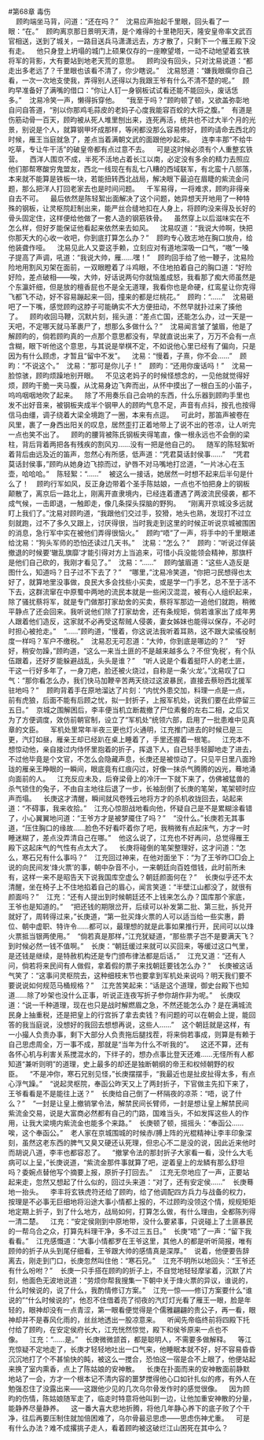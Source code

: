 #第68章 毒伤<br />    顾昀端坐马背，问道：“还在吗？”    沈易应声抬起千里眼，回头看了一眼：“在。”    顾昀离京那日景明天清，是个难得的十里艳阳天，隆安皇帝率文武百官相送，送到了城关，一路目送兵马潇潇远去，方才散了，只剩下一个雁王殿下没有走。    他只身登上坍塌的城门上硕果仅存的一座瞭望塔，一动不动地望着玄铁将军的背影，大有要站到地老天荒的意思。    顾昀没有回头，只对沈易说道：“都走出多老远了？千里眼也该看不清了，你少瞎说。”    沈易怒道：“嫌我眼瘸你自己看，一次一次地支使我，弄得别人还得以为我跟王爷有什么不清不楚的呢。”    顾昀早准备好了满嘴的借口：“你让人钉一身钢板试试看还能不能回头，废话恁多。”    沈易冷笑一声，懒得拆穿他。    “我至于吗？”顾昀顿了顿，又欲盖弥彰地自问自答道，“别以你那鸡毛蒜皮的老妈子心度我能容百蛟的大将之腹。”    有道是伤筋动骨一百天，顾昀被从死人堆里刨出来，连死再活，统共也不过大半个月的光景，别说是个人，就算钢甲坏成那样，等闲都没那么容易修好，顾昀请命去西北的时候，雁王当庭就急了，差点当着满朝文武的面跟他吵起来。    连李丰那“不给牛吃草，专让牛干活”的破皇帝都有点过意不去。    可是这时候必须有个人重整玄铁营。    西洋人围京不成，半死不活地占着长江以南，必定没有多余的精力去照应他们那帮寒酸穷鬼盟友，西北一线现在有乱七八糟的西域联军，有北蛮十八部落，本来就不能算是铁板一块，若能扭转西北战局，解决眼下最迫在眉睫的紫流金问题，那么把洋人打回老家去也是时间问题。    千军易得，一将难求，顾昀非得亲自去不可。    最后依然是陈轻絮出面解决了这个问题，她异想天开地用了一种特殊的钢板，让灵枢院赶制出来，能严丝合缝地扣在人身上，将顾昀没来得及长好的骨头固定住，这样便给他做了一套人造的钢筋铁骨。    虽然穿上以后滋味实在不怎么样，但好歹能保证他看起来依然来去如风。    沈易叹道：“我说大帅啊，快把你那天大的心收一收吧，你到底打算怎么办？”    顾昀专心致志地在胸口放舟，给他装聋作哑。    沈易见此人又耍这手赖，立刻应对有道地深吸一口气，“嗷”一嗓子提高了声调，吼道：“我说大帅，雁……嘿！”    顾昀回手给了他一鞭子，沈易险险地用割风刃架在面前，一双眼瞪着了斗鸡眼，不住地拍着自己的胸口道：“好险好险，差点破相——唉，大帅，好话说两句你就恼羞成怒，我看那了痴大师虽然是个东瀛奸细，但是放的檀香屁也不是全无道理，我看你也是命硬，红鸾星让你克得飞都飞不动，好不容易蹦起来一回，撞来的都是烂桃花。”    顾昀：“……”    沈易砸吧了一下嘴，感觉顾昀这脖子可能确实不大方便扭动，不然早就扑过来了揍他了。    顾昀收回马鞭，沉默片刻，摇头道：“差点亡国，还能怎么办，过一天是一天吧，不定哪天就马革裹尸了，想那么多做什么？”    沈易闻言皱了皱眉，他是了解顾昀的，倘若顾昀真的一点那个意思都没有，早就直说出来了，万万不会有一点含糊，眼下听他这个意思，与其说是举棋不定，不如说他心里已经有了偏向，只是因为有什么顾虑，才暂且“留中不发”。    沈易：“慢着，子熹，你不会……”    顾昀：“不说这个。”    沈易：“那可是你儿子！”    顾昀：“还用你废话吗！”    沈易一脸惊骇，顾昀烦躁地别开眼。    不见这老妈子的时候怪想念的，一见他就觉得好烦，顾昀干脆一夹马腹，从沈易身边飞奔而出，从怀中摸出了一根白玉的小笛子，呜呜咽咽地吹了起来。    除了不用奏乐自己会响的东西，什么乐器到顾昀手里也发不出好音来，被钢板夹成半个钢甲人的顾昀气息不足，声音有点抖，按孔也按得信马由缰，调子绕着大梁全境跑了一圈，本来有点逗。    可此时，那笛声被卷在风里，裹了一身西出阳关的叹息，居然歪打正着地带上了说不出的苍凉，让人听完一点也笑不出了。    顾昀的腰背被陈氏钢板夹得笔直，像一根永远也不会倒的梁柱，背后背着两把各有残疾的割风刃……没有一把是他自己的。    随军的陈轻絮听着背后由远及近的笛声，忽然心有所感，低声道：“凭君莫话封侯事……”    “凭君莫话封侯事，”顾昀从她身边飞掠而过，驴唇不对马嘴地打岔道，“一片冰心在玉壶，哈哈哈。”    陈轻絮：“……”    被这么一接话，她居然一时想不起来后半句是什么了！    顾昀行军如风，反正身边带着个圣手陈姑娘，一点也不怕把身上的钢板颠散了，离京后一路北上，刚离开直隶境内，已经连着遭遇了两波流民侵袭，都不成气候，一击即退，一触即走，像几条探头探脑的野狗。    “刚离开京城没多远就盯上我们了。”沈易对顾昀道，“我跟他们交过手，狡猾，地头也熟，发现打不过立刻就跑，过不了多久又跟上，讨厌得很，当时我走到这里的时候正听说京城被围困的消息，急行军中实在被他们弄得很恼火。”    顾昀“唔”了一声，将手中的千里眼递给沈易：“狗头军师的恐怕还读过几天书。”    沈易：“怎么？”    顾昀：“听说过佯装撤退的时候要‘辙乱旗靡’才能引得对方上当追来，可惜小兵没能领会精神，那旗杆是他们自己砍的，我刚才看见了。”    沈易：“……”    顾昀皱眉道：“这些人造反是图什么，知道吗？日子过不下去了？”    “哪里，”沈易冷笑道，“你把刁民想得也太好了，就算地里没事做，良民大多会找些小买卖，或是学一门手艺，总不至于活不下去，这群流窜在中原蜀中两地的流民本就是一些闲汉混混，被有心人组织起来，除了骚扰蔡将军，就是专门做那打家劫舍的买卖，蔡将军那边一追他们就跑，稍微平静点了还会回来。我听说他们除了打家劫舍，还有条规矩，倘若谁家出了成年男人跟着他们造反，这家就不必再受这帮贼人侵袭，妻女姊妹也能得以保存，不必时时担心被抢走。”    “……”顾昀道，“慢着，你这说法我听着耳熟，这不跟大梁徭役制度一样吗？军户不缴税。”    沈易忍无可忍道：“大帅，你到底是哪边的？”    “好好，稍安勿躁，”顾昀道，“这么一来当土匪的不是越来越多么？不但‘免税’，有个队伍跟着，还好歹能躲避战乱，头头是谁？”    “听人说是个看着挺吓人的老土匪，干这一行好多年了，一身刀疤，脸还被火烧过，自称是一条‘火龙’。”沈易叹了口气：“那你看怎么办，我们快马加鞭辛苦两天绕过这波暴民，直接去蔡玢西北援军驻地吗？”    顾昀背着手在原地溜达了片刻：“内忧外患交加，料理一点是一点，前有虎狼，后面不能有后顾之忧，拟一封折子，上报军机处，说我们要在此停留三五日。”    京城之围解困后，李丰便当机立断裁撤了尸位素餐的左右二相，之后又为了方便调度，效仿前朝官制，设立了“军机处”统领六部，启用了一批患难中见真章的文臣。    军机处里常年半夜三更也灯火通明，江充推门进去的时候已是三更，汽灯如昼，雁亲王却已经趴在桌上睡着了，手里还握着一根笔。    江充本不想惊动他，亲自接过内侍怀里抱着的折子，挥退下人，自己轻手轻脚地走了进去，不过他毕竟是个文官，不怎么会隐藏声息，长庚还是被惊动了。只见平日里八面玲珑的雁亲王睁眼的一瞬间，眼底竟有红痕闪过，好像一抹杀气腾腾的凶光，蓦地涌向面前的人。    江充反应未及，后脊梁骨上的冷汗一下就下来了，仿佛被猛兽的杀气锁住的兔子，不由自主地往后退了一步，长袖刮倒了长庚的笔架，笔架顿时应声而塌。    长庚这才清醒，瞬间就风卷残云地将方才的杀机收拢回去，站起来道：“不碍事，我来收拾。”    江充心惊胆战地看向他，怀疑自己是不是累糊涂看错了，小心翼翼地问道：“王爷方才是被梦魇住了吗？”    “没什么。”长庚若无其事道，“压住胸口的缘故……脸色不好看吓着你了吧，我稍微有点起床气，方才一时睡迷糊了，差点没弄清自己在哪。”    他这么说了，江充也不好再问，总觉得雁王殿下这起床气的气性有点太大了。    长庚将碰倒的笔架整理好，这才问道：“怎么，寒石兄有什么事吗？”    江充回过神来，在他对面坐下：“为了王爷昨□□会上说的向民间发‘烽火票’的事，朝中杂音不小，一来朝廷向百姓借钱，此时前所未有，这样一来不是昭告天下说我国库空虚么？朝廷颜面何在？”    长庚似乎还不太清醒，坐在椅子上不住地掐着自己的眉心，闻言笑道：“半壁江山都没了，就很有颜面吗？”    江充：“还有人提出到时候朝廷还不上钱来怎么办？国库那个家底，王爷也是知道的。”    “把还钱的期限岔开，后续可以补发第二批、第三批，拆兑开就好了，周转得过来，”长庚道，“第一批买烽火票的人可以适当给一些实惠，爵位、朝中虚职、特许令……都可以，最理想的就是此事如果推行开，民间可以以烽火票抵当银两使用。”    “倘若真是那样，”江充犹疑道，“那些票子岂不是要满天飞？到时候必然一钱不值啊。”    长庚：“朝廷缓过来就可以买回来，等缓过这口气里，是还钱是继续，是特赦机构还是专门颁布律法都是后话，”    江充又道：“还有人问，倘若将来民间有人做假，拿着假的票子来找朝廷要钱怎么办？”    长庚被这话气笑了：“这事问灵枢院去，这种细枝末节也要拿到军机处来说吗？明天我们要不要说说如何规范马桶规格？”    江充苦笑起来：“话是这个道理，御史台殿下也知道……除了吵架也没什么正事，听说正连夜写折子参你胡作非为呢。”    长庚叹道：“说一千种道理，现在也只是战时解燃眉之急，不然还能怎么办？是在满城流民身上抽重税，还是把皇上的行宫拆了拿去卖钱？有问题的可以在朝会上提，能回答的我当庭说，没想好的我回去想想再说，这些人……”    这个朝廷就是这样，有一小撮人负责办事，剩下大部分人负责拖后腿找茬，将来倘若事成，则算是有赖于自己思虑周全，万一事不成，那就是“当年为什么不听我的”。    这还不算，还有各怀心机与利害关系搅混水的，下绊子的，想办点事比登天还难……无怪所有人都知道“兼听则明”的道理，史上最多的却还是独断朝纲的帝王和权倾朝野的权臣。    “不是冲你，寒石兄别见怪，”长庚摆摆手，“我最近也是扯皮扯得太多，有点心浮气躁。”    “说起灵枢院，奉函公昨天又上了两封折子，下官做主先扣下来了，王爷看看是不是能往上送？”    长庚给自己倒了一杯隔夜的凉茶：“唔，说了什么？”    “一封是让皇上撤销掌令法，解禁民间长臂师，一封是想让皇上解禁民间紫流金交易，说是大富商必然都有自己的门路，国难当头，不如发挥这些人的作用，让我大梁境内紫流金也能多个来路。”    长庚顿了顿，摇摇头：“奉函公……唉，这个奉函公。”    老人家在京城围城的时候赤/膊上阵的光棍精神让李丰印象深刻，虽然这老东西的脾气又臭又硬还认死理，但忠心不二是没的说，因此近来他时而胡说八道，李丰也都容忍了。    “撤掌令法的那封折子大家看一看，没什么大毛病可以上呈，”长庚说道，“紫流金那件事就算了吧，逆着皇上的龙鳞有那么舒坦吗？委婉点替他写个摘要上报，原折子打回去。”    江充无奈地应了一声，正要站起来走，忽然又想起了什么似的，回过头来道：“对了，还有安定侯……”    长庚蓦地一抬头。    李丰将玄铁虎符还给了顾昀，给了他调配四方兵力与战备的权力，按理是不必事无巨细地将沿途大事小情都上报的，不过顾昀没领这个情，规规矩矩地定期上折子，到了什么地方，战局如何，打算怎么做，有什么理由，全都陈列得一清二楚。    江充：“安定侯刚到中原地带，没什么要紧事，只说碰上了土匪暴民的一帮乌合之众，打算先料理干净，多不过三五日。”    长庚“唔”了一声：“留下我看看。”    江充感慨道：“大事小情都罗在王爷这里，其他人的都是听听简报，唯有顾帅的折子从头到尾仔细看，王爷跟大帅的感情真是深厚。”    说着，他便要告辞离去，刚走到门口，长庚忽然叫住他：“寒石兄。”    江充不明所以地回头：“王爷还有什么吩咐？”    长庚一只手搭在顾昀的折子上，不自觉地轻轻摩挲着，沉默了片刻，他面色无波地说道：“劳烦你帮我搜集一下朝中关于烽火票的异议，谁说的，什么时候说的，说了什么，我酌情修订方案。”    江充一惊——修订方案要什么“谁说的”“什么时候说的”，他忍不住借着亮了彻夜的汽灯灯光看了雁王一眼，脸是年轻的，眼神却没有一点青涩，第一眼看便觉得是个儒雅翩翩的贵公子，再一看，眼神却并不是春风化雨的，丝丝地透出一股凉意来。    听闻先帝临终前将四殿下托付给了顾昀，在安定侯府长大，江充恍然惊觉，殿下和侯爷原来一点也不像。    江充：“……是。”    长庚微微颔首，都是聪明人，不需要多做解释。    等江充惊疑不定地走了，长庚才轻轻地吐出一口气来，他睡眠本就不好，好不容易昏昏沉沉地打了个不甚愉快的盹，被这么一搅合，恐怕这一宿是合不上眼了，他便站起来换了室内熏香，点上了陈姑娘的安神散。    长庚在扑面而来的安神散面前静默地站了一会，方才一个根本记不清内容的噩梦搅得他心口如针扎似的疼，有外人在勉强忍住了没露出来——这跟他少见的几次乌尔骨发作时的感觉很像。    因为顾昀的伤情，陈姑娘随军走了，临走时特意将他叫到一边，让他加重安神散的分量，能静养尽量静养。    这一番大喜大悲地折腾，将他几年静心养下的底子败了个干净，往后再要压制住就加倍困难了，乌尔骨最忌思虑——思虑伤神尤重。    可是有什么办法？难不成撂挑子走人，看着顾昀被这破烂江山困死在其中么？